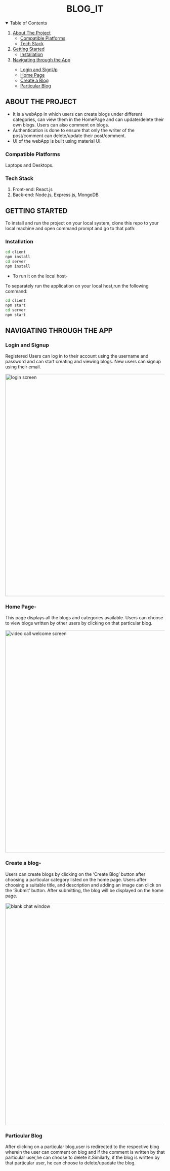 <h1 align="center">BLOG_IT</h1>

 <!-- TABLE OF CONTENTS -->
<details open="open">
  <summary>Table of Contents</summary>
  <ol>
    <li>
      <a href="#about-the-project">About The Project</a>
      <ul>
        <li><a href="#compatible-platforms">Compatible Platforms</a></li>
        <li><a href="#tech-stack">Tech Stack</a></li>
      </ul>
    </li>
       <li>
      <a href="#getting-started">Getting Started</a>
      <ul>
        <li><a href="#installation">Installation</a></li>
      </ul>
    </li>
    <li><a href="#navigating-through-the-app">Navigating through the App</a></li><ul>
        <li><a href="#login">Login and SignUp</a></li>
        <li><a href="#home-page">Home Page</a></li>
        <li><a href="#create-blog">Create a Blog</a></li>
        <li><a href=”#particular-blog”>Particular Blog</a></li>
      </ul>
    
    
  </ol>
</details>

<!-- ABOUT THE PROJECT -->

## ABOUT THE PROJECT
* It is a webApp in which users can create blogs under different categories, can view them in the HomePage and can update/delete their own blogs. Users can also comment on blogs.
* Authentication is done to ensure that only the writer of the post/comment can delete/update their post/comment.
* UI of the webApp  is built using material UI. 


### Compatible Platforms
Laptops and Desktops.

### Tech Stack  
1. Front-end: React.js
2. Back-end: Node.js, Express.js, MongoDB



<!-- INSTALLATIONS -->

## GETTING STARTED
To install and run the project on your local system, clone this repo to your local machine and open command prompt and go to that path:

### Installation
```sh
cd client
npm install
cd server 
npm install
```
* To run it on the local host-

To separately run the application on your local host,run the following command:

```sh
cd client
npm start
cd server 
npm start
```

<!-- APP TUTORIAL-->
## NAVIGATING THROUGH THE APP
### Login and Signup
Registered Users can log in to their account using the username and password and can start creating and viewing blogs. New users can signup using their email.

<img src="images/login-screen.png" alt="login screen" width="700"/>
 
### Home Page-
This page displays all the blogs and categories available. Users can choose to view blogs written by other users by clicking on that particular blog.

<img src="images/home-screen.png" alt="video call welcome screen" width="700"/>

### Create a blog-
Users can create blogs by clicking on the ‘Create Blog’ button after choosing a particular category listed on the home page. Users after choosing a suitable title, and description and adding an image can click on the ‘Submit’ button. After submitting, the blog will be displayed on the home page.

<img src="images/recommendation-window.png" alt="blank chat window" width="700"/>

### Particular Blog
After clicking on a particular blog,user is redirected to the respective blog wherein the user can comment on blog and if the comment is written by that particular user,he can choose to delete it.Similarly, if the blog is written by that particular user, he can choose to delete/upadate the blog. 


























